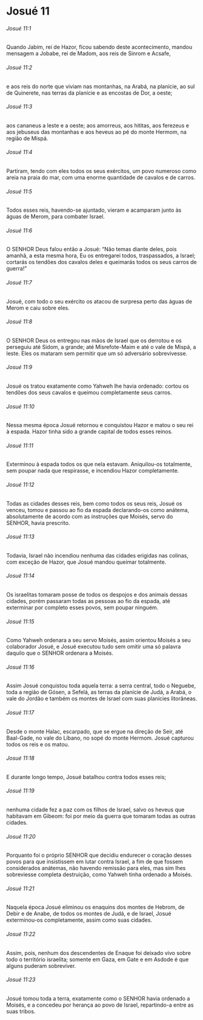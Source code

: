 # Josué 11

###### Josué 11:1

Quando Jabim, rei de Hazor, ficou sabendo deste acontecimento, mandou mensagem a Jobabe, rei de Madom, aos reis de Sinrom e Acsafe,

###### Josué 11:2

e aos reis do norte que viviam nas montanhas, na Arabá, na planície, ao sul de Quinerete, nas terras da planície e as encostas de Dor, a oeste;

###### Josué 11:3

aos cananeus a leste e a oeste; aos amorreus, aos hititas, aos ferezeus e aos jebuseus das montanhas e aos heveus ao pé do monte Hermom, na região de Mispá.

###### Josué 11:4

Partiram, tendo com eles todos os seus exércitos, um povo numeroso como areia na praia do mar, com uma enorme quantidade de cavalos e de carros.

###### Josué 11:5

Todos esses reis, havendo-se ajuntado, vieram e acamparam junto às águas de Merom, para combater Israel.

###### Josué 11:6

O SENHOR Deus falou então a Josué: “Não temas diante deles, pois amanhã, a esta mesma hora, Eu os entregarei todos, traspassados, a Israel; cortarás os tendões dos cavalos deles e queimarás todos os seus carros de guerra!”

###### Josué 11:7

Josué, com todo o seu exército os atacou de surpresa perto das águas de Merom e caiu sobre eles.

###### Josué 11:8

O SENHOR Deus os entregou nas mãos de Israel que os derrotou e os perseguiu até Sidom, a grande; até Misrefote-Maim e até o vale de Mispá, a leste. Eles os mataram sem permitir que um só adversário sobrevivesse.

###### Josué 11:9

Josué os tratou exatamente como Yahweh lhe havia ordenado: cortou os tendões dos seus cavalos e queimou completamente seus carros.

###### Josué 11:10

Nessa mesma época Josué retornou e conquistou Hazor e matou o seu rei à espada. Hazor tinha sido a grande capital de todos esses reinos.

###### Josué 11:11

Exterminou à espada todos os que nela estavam. Aniquilou-os totalmente, sem poupar nada que respirasse, e incendiou Hazor completamente.

###### Josué 11:12

Todas as cidades desses reis, bem como todos os seus reis, Josué os venceu, tomou e passou ao fio da espada declarando-os como anátema, absolutamente de acordo com as instruções que Moisés, servo do SENHOR, havia prescrito.

###### Josué 11:13

Todavia, Israel não incendiou nenhuma das cidades erigidas nas colinas, com exceção de Hazor, que Josué mandou queimar totalmente.

###### Josué 11:14

Os israelitas tomaram posse de todos os despojos e dos animais dessas cidades, porém passaram todas as pessoas ao fio da espada, até exterminar por completo esses povos, sem poupar ninguém.

###### Josué 11:15

Como Yahweh ordenara a seu servo Moisés, assim orientou Moisés a seu colaborador Josué, e Josué executou tudo sem omitir uma só palavra daquilo que o SENHOR ordenara a Moisés.

###### Josué 11:16

Assim Josué conquistou toda aquela terra: a serra central, todo o Neguebe, toda a região de Gósen, a Sefelá, as terras da planície de Judá, a Arabá, o vale do Jordão e também os montes de Israel com suas planícies litorâneas.

###### Josué 11:17

Desde o monte Halac, escarpado, que se ergue na direção de Seir, até Baal-Gade, no vale do Líbano, no sopé do monte Hermom. Josué capturou todos os reis e os matou.

###### Josué 11:18

E durante longo tempo, Josué batalhou contra todos esses reis;

###### Josué 11:19

nenhuma cidade fez a paz com os filhos de Israel, salvo os heveus que habitavam em Gibeom: foi por meio da guerra que tomaram todas as outras cidades.

###### Josué 11:20

Porquanto foi o próprio SENHOR que decidiu endurecer o coração desses povos para que insistissem em lutar contra Israel, a fim de que fossem considerados anátemas, não havendo remissão para eles, mas sim lhes sobreviesse completa destruição, como Yahweh tinha ordenado a Moisés.

###### Josué 11:21

Naquela época Josué eliminou os enaquins dos montes de Hebrom, de Debir e de Anabe, de todos os montes de Judá, e de Israel, Josué exterminou-os completamente, assim como suas cidades.

###### Josué 11:22

Assim, pois, nenhum dos descendentes de Enaque foi deixado vivo sobre todo o território israelita; somente em Gaza, em Gate e em Asdode é que alguns puderam sobreviver.

###### Josué 11:23

Josué tomou toda a terra, exatamente como o SENHOR havia ordenado a Moisés, e a concedeu por herança ao povo de Israel, repartindo-a entre as suas tribos.

